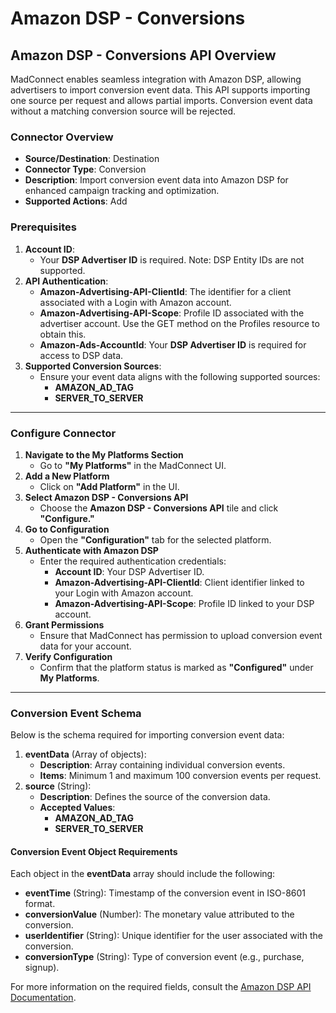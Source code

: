 # Amazon DSP - Conversions

## **Amazon DSP - Conversions API Overview**

MadConnect enables seamless integration with Amazon DSP, allowing advertisers to import conversion event data. This API supports importing one source per request and allows partial imports. Conversion event data without a matching conversion source will be rejected.

### **Connector Overview**

* **Source/Destination**: Destination
* **Connector Type**: Conversion
* **Description**: Import conversion event data into Amazon DSP for enhanced campaign tracking and optimization.
* **Supported Actions**: Add

### **Prerequisites**

1. **Account ID**:
   * Your **DSP Advertiser ID** is required. Note: DSP Entity IDs are not supported.
2. **API Authentication**:
   * **Amazon-Advertising-API-ClientId**: The identifier for a client associated with a Login with Amazon account.
   * **Amazon-Advertising-API-Scope**: Profile ID associated with the advertiser account. Use the GET method on the Profiles resource to obtain this.
   * **Amazon-Ads-AccountId**: Your **DSP Advertiser ID** is required for access to DSP data.
3. **Supported Conversion Sources**:
   * Ensure your event data aligns with the following supported sources:
     * **AMAZON\_AD\_TAG**
     * **SERVER\_TO\_SERVER**

***

### **Configure Connector**

1. **Navigate to the My Platforms Section**
   * Go to **"My Platforms"** in the MadConnect UI.
2. **Add a New Platform**
   * Click on **"Add Platform"** in the UI.
3. **Select Amazon DSP - Conversions API**
   * Choose the **Amazon DSP - Conversions API** tile and click **"Configure."**
4. **Go to Configuration**
   * Open the **"Configuration"** tab for the selected platform.
5. **Authenticate with Amazon DSP**
   * Enter the required authentication credentials:
     * **Account ID**: Your DSP Advertiser ID.
     * **Amazon-Advertising-API-ClientId**: Client identifier linked to your Login with Amazon account.
     * **Amazon-Advertising-API-Scope**: Profile ID linked to your DSP account.
6. **Grant Permissions**
   * Ensure that MadConnect has permission to upload conversion event data for your account.
7. **Verify Configuration**
   * Confirm that the platform status is marked as **"Configured"** under **My Platforms**.

***

### **Conversion Event Schema**

Below is the schema required for importing conversion event data:

1. **eventData** (Array of objects):
   * **Description**: Array containing individual conversion events.
   * **Items**: Minimum 1 and maximum 100 conversion events per request.
2. **source** (String):
   * **Description**: Defines the source of the conversion data.
   * **Accepted Values**:
     * **AMAZON\_AD\_TAG**
     * **SERVER\_TO\_SERVER**

#### **Conversion Event Object Requirements**

Each object in the **eventData** array should include the following:

* **eventTime** (String): Timestamp of the conversion event in ISO-8601 format.
* **conversionValue** (Number): The monetary value attributed to the conversion.
* **userIdentifier** (String): Unique identifier for the user associated with the conversion.
* **conversionType** (String): Type of conversion event (e.g., purchase, signup).

For more information on the required fields, consult the [Amazon DSP API Documentation](https://advertising.amazon.com/API/docs/en-us/dsp-conversion-builder#tag/Conversion-Event-Data/operation/dspAmazonIngestConversionData).
